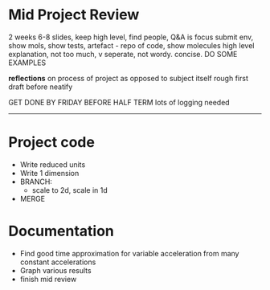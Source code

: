 # Mid Project Review

2 weeks
6-8 slides, keep high level, find people, Q&A is focus
submit env, show mols, show tests, 
artefact - repo of code, show molecules
high level explanation, not too much, v seperate, not wordy. concise. DO SOME EXAMPLES

**reflections** on process of project as opposed to subject itself
rough first draft before neatify

GET DONE BY FRIDAY BEFORE HALF TERM
lots of logging needed

---

# Project code
+ Write reduced units
+ Write 1 dimension
+ BRANCH: 
  + scale to 2d, scale in 1d
+ MERGE

# Documentation
+ Find good time approximation for variable acceleration from many constant accelerations
+ Graph various results
+ finish mid review
